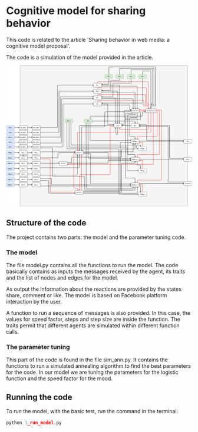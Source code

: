 # Cognitive model for sharing behavior

This code is related to the article 'Sharing behavior in web media: a cognitive model proposal'.

The code is a simulation of the model provided in the article. 

![model](final_model.png)

## Structure of the code

The project contains two parts: the model and the parameter tuning code.

### The model

The file model.py contains all the functions to run the model. The code basically contains as inputs the messages received by the agent, its traits and the list of nodes and edges for the model.

As output the information about the reactions are provided by the states share, comment or like. The model is based on Facebook platform interaction by the user.

A function to run a sequence of messages is also provided. In this case, the values for speed factor, steps and step size are inside the function. The traits permit that different agents are simulated within different function calls.


### The parameter tuning

This part of the code is found in the file sim_ann.py. It contains the functions to run a simulated annealing algorithm to find the best parameters for the code. In our model we are tuning the parameters for the logistic function and the speed factor for the mood.

## Running the code

To run the model, with the basic test, run the command in the terminal:

```python
python 1_run_model.py
```
